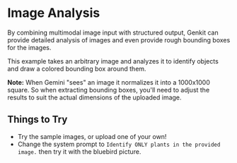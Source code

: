 # Image Analysis

By combining multimodal image input with structured output, Genkit can provide detailed analysis of images and even provide rough bounding boxes for the images.

This example takes an arbitrary image and analyzes it to identify objects and draw a colored bounding box around them.

**Note:** When Gemini "sees" an image it normalizes it into a 1000x1000 square. So when extracting bounding boxes, you'll need to adjust the results to suit the actual dimensions of the uploaded image.

## Things to Try

- Try the sample images, or upload one of your own!
- Change the system prompt to `Identify ONLY plants in the provided image.` then try it with the bluebird picture.

##
